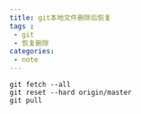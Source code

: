 ```yaml
---
title: git本地文件删除后恢复
tags :
 - git
 - 恢复删除
categories:
 - note
---
```




```
git fetch --all
git reset --hard origin/master
git pull
```
